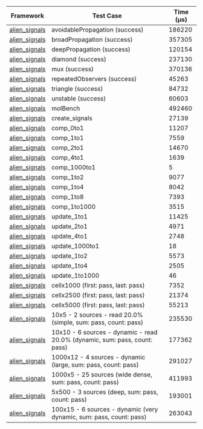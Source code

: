 | Framework | Test Case | Time (μs) |
| --- | --- | --- |
| [alien_signals](https://github.com/medz/alien-signals-dart) | avoidablePropagation (success) | 186220 |
| [alien_signals](https://github.com/medz/alien-signals-dart) | broadPropagation (success) | 357305 |
| [alien_signals](https://github.com/medz/alien-signals-dart) | deepPropagation (success) | 120154 |
| [alien_signals](https://github.com/medz/alien-signals-dart) | diamond (success) | 237130 |
| [alien_signals](https://github.com/medz/alien-signals-dart) | mux (success) | 370136 |
| [alien_signals](https://github.com/medz/alien-signals-dart) | repeatedObservers (success) | 45263 |
| [alien_signals](https://github.com/medz/alien-signals-dart) | triangle (success) | 84732 |
| [alien_signals](https://github.com/medz/alien-signals-dart) | unstable (success) | 60603 |
| [alien_signals](https://github.com/medz/alien-signals-dart) | molBench | 492460 |
| [alien_signals](https://github.com/medz/alien-signals-dart) | create_signals | 27139 |
| [alien_signals](https://github.com/medz/alien-signals-dart) | comp_0to1 | 11207 |
| [alien_signals](https://github.com/medz/alien-signals-dart) | comp_1to1 | 7559 |
| [alien_signals](https://github.com/medz/alien-signals-dart) | comp_2to1 | 14670 |
| [alien_signals](https://github.com/medz/alien-signals-dart) | comp_4to1 | 1639 |
| [alien_signals](https://github.com/medz/alien-signals-dart) | comp_1000to1 | 5 |
| [alien_signals](https://github.com/medz/alien-signals-dart) | comp_1to2 | 9077 |
| [alien_signals](https://github.com/medz/alien-signals-dart) | comp_1to4 | 8042 |
| [alien_signals](https://github.com/medz/alien-signals-dart) | comp_1to8 | 7393 |
| [alien_signals](https://github.com/medz/alien-signals-dart) | comp_1to1000 | 3515 |
| [alien_signals](https://github.com/medz/alien-signals-dart) | update_1to1 | 11425 |
| [alien_signals](https://github.com/medz/alien-signals-dart) | update_2to1 | 4971 |
| [alien_signals](https://github.com/medz/alien-signals-dart) | update_4to1 | 2748 |
| [alien_signals](https://github.com/medz/alien-signals-dart) | update_1000to1 | 18 |
| [alien_signals](https://github.com/medz/alien-signals-dart) | update_1to2 | 5573 |
| [alien_signals](https://github.com/medz/alien-signals-dart) | update_1to4 | 2505 |
| [alien_signals](https://github.com/medz/alien-signals-dart) | update_1to1000 | 46 |
| [alien_signals](https://github.com/medz/alien-signals-dart) | cellx1000 (first: pass, last: pass) | 7352 |
| [alien_signals](https://github.com/medz/alien-signals-dart) | cellx2500 (first: pass, last: pass) | 21374 |
| [alien_signals](https://github.com/medz/alien-signals-dart) | cellx5000 (first: pass, last: pass) | 55213 |
| [alien_signals](https://github.com/medz/alien-signals-dart) | 10x5 - 2 sources - read 20.0% (simple, sum: pass, count: pass) | 235530 |
| [alien_signals](https://github.com/medz/alien-signals-dart) | 10x10 - 6 sources - dynamic - read 20.0% (dynamic, sum: pass, count: pass) | 177362 |
| [alien_signals](https://github.com/medz/alien-signals-dart) | 1000x12 - 4 sources - dynamic (large, sum: pass, count: pass) | 291027 |
| [alien_signals](https://github.com/medz/alien-signals-dart) | 1000x5 - 25 sources (wide dense, sum: pass, count: pass) | 411993 |
| [alien_signals](https://github.com/medz/alien-signals-dart) | 5x500 - 3 sources (deep, sum: pass, count: pass) | 193001 |
| [alien_signals](https://github.com/medz/alien-signals-dart) | 100x15 - 6 sources - dynamic (very dynamic, sum: pass, count: pass) | 263043 |
